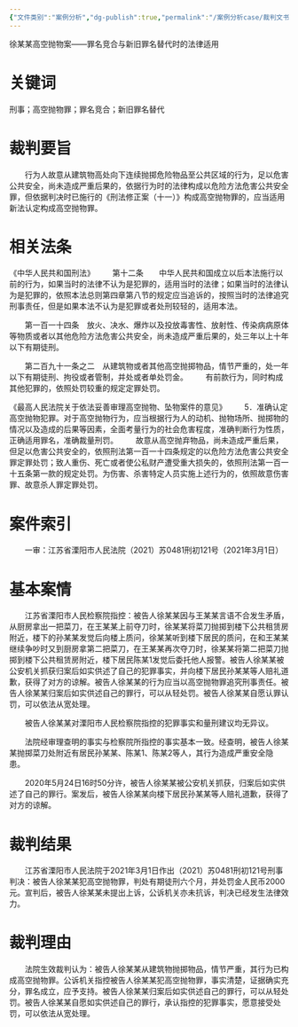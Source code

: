 ```yaml
---
{"文件类别":"案例分析","dg-publish":true,"permalink":"/案例分析case/裁判文书/徐某某高空抛物案/","dgPassFrontmatter":true,"created":"2024-10-29T14:18:25.391+08:00","updated":"2024-10-29T14:20:06.702+08:00"}
---
```



徐某某高空抛物案——罪名竞合与新旧罪名替代时的法律适用
# 关键词 
刑事；高空抛物罪；罪名竞合；新旧罪名替代
# 裁判要旨
  行为人故意从建筑物高处向下连续抛掷危险物品至公共区域的行为，足以危害公共安全，尚未造成严重后果的，依据行为时的法律构成以危险方法危害公共安全罪，但依据判决时已施行的《刑法修正案（十一）》构成高空抛物罪的，应当适用新法认定构成高空抛物罪。
# 相关法条
《中华人民共和国刑法》
  第十二条　　中华人民共和国成立以后本法施行以前的行为，如果当时的法律不认为是犯罪的，适用当时的法律；如果当时的法律认为是犯罪的，依照本法总则第四章第八节的规定应当追诉的，按照当时的法律追究刑事责任，但是如果本法不认为是犯罪或者处刑较轻的，适用本法。

  第一百一十四条　放火、决水、爆炸以及投放毒害性、放射性、传染病病原体等物质或者以其他危险方法危害公共安全，尚未造成严重后果的，处三年以上十年以下有期徒刑。

  第二百九十一条之二　从建筑物或者其他高空抛掷物品，情节严重的，处一年以下有期徒刑、拘役或者管制，并处或者单处罚金。
  有前款行为，同时构成其他犯罪的，依照处罚较重的规定定罪处罚。

《最高人民法院关于依法妥善审理高空抛物、坠物案件的意见》
  5．准确认定高空抛物犯罪。对于高空抛物行为，应当根据行为人的动机、抛物场所、抛掷物的情况以及造成的后果等因素，全面考量行为的社会危害程度，准确判断行为性质，正确适用罪名，准确裁量刑罚。
  故意从高空抛弃物品，尚未造成严重后果，但足以危害公共安全的，依照刑法第一百一十四条规定的以危险方法危害公共安全罪定罪处罚；致人重伤、死亡或者使公私财产遭受重大损失的，依照刑法第一百一十五条第一款的规定处罚。为伤害、杀害特定人员实施上述行为的，依照故意伤害罪、故意杀人罪定罪处罚。
# 案件索引
  一审：江苏省溧阳市人民法院（2021）苏0481刑初121号（2021年3月1日）
# 基本案情
  江苏省溧阳市人民检察院指控：被告人徐某某因与王某某言语不合发生矛盾，从厨房拿出一把菜刀，在王某某上前夺刀时，徐某某将菜刀抛掷到楼下公共租赁房附近，楼下的孙某某发觉后向楼上质问，徐某某听到楼下居民的质问，在和王某某继续争吵时又到厨房拿第二把菜刀，在王某某再次夺刀时，徐某某将第二把菜刀抛掷到楼下公共租赁房附近，楼下居民陈某1发觉后委托他人报警。被告人徐某某被公安机关抓获归案后如实供述了自己的犯罪事实，并向楼下居民孙某某等人赔礼道歉，获得了对方的谅解。被告人徐某某的行为应当以高空抛物罪追究刑事责任。被告人徐某某归案后如实供述自己的罪行，可以从轻处罚。被告人徐某某自愿认罪认罚，可以依法从宽处理。

  被告人徐某某对溧阳市人民检察院指控的犯罪事实和量刑建议均无异议。

  法院经审理查明的事实与检察院所指控的事实基本一致。经查明，被告人徐某某抛掷菜刀处附近有居民孙某某、陈某1、陈某2等人，其行为造成严重安全隐患。

  2020年5月24日16时50分许，被告人徐某某被公安机关抓获，归案后如实供述了自己的罪行。案发后，被告人徐某某向楼下居民孙某某等人赔礼道歉，获得了对方的谅解。
# 裁判结果
  江苏省溧阳市人民法院于2021年3月1日作出（2021）苏0481刑初121号刑事判决：被告人徐某某犯高空抛物罪，判处有期徒刑六个月，并处罚金人民币2000元。宣判后，被告人徐某某未提出上诉，公诉机关亦未抗诉，判决已经发生法律效力。
# 裁判理由
  法院生效裁判认为：被告人徐某某从建筑物抛掷物品，情节严重，其行为已构成高空抛物罪。公诉机关指控被告人徐某某犯高空抛物罪，事实清楚，证据确实充分，罪名成立，应予支持。被告人徐某某归案后如实供述自己的罪行，可以从轻处罚。被告人徐某某自愿如实供述自己的罪行，承认指控的犯罪事实，愿意接受处罚，可以依法从宽处理。
